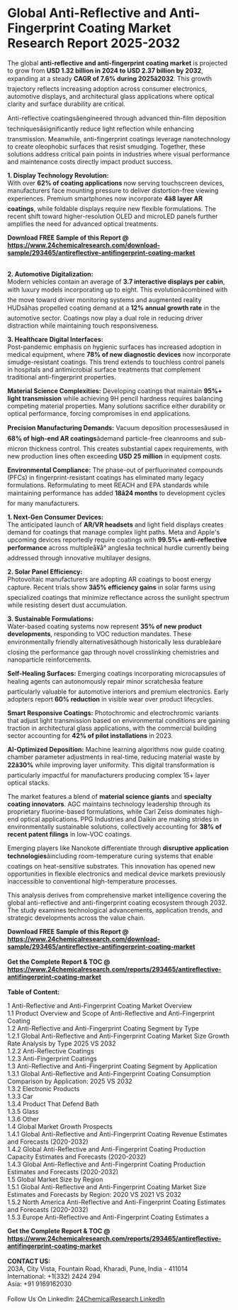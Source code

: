 <h1>Global Anti-Reflective and Anti-Fingerprint Coating Market Research Report 2025-2032</h1><p>The global <strong>anti-reflective and anti-fingerprint coating market</strong> is projected to grow from <strong>USD 1.32 billion in 2024 to USD 2.37 billion by 2032</strong>, expanding at a steady <strong>CAGR of 7.6% during 2025â2032</strong>. This growth trajectory reflects increasing adoption across consumer electronics, automotive displays, and architectural glass applications where optical clarity and surface durability are critical.</p><p>Anti-reflective coatingsâengineered through advanced thin-film deposition techniquesâsignificantly reduce light reflection while enhancing transmission. Meanwhile, anti-fingerprint coatings leverage nanotechnology to create oleophobic surfaces that resist smudging. Together, these solutions address critical pain points in industries where visual performance and maintenance costs directly impact product success.</p><p><strong>1. Display Technology Revolution:</strong><br>
With over <strong>62% of coating applications</strong> now serving touchscreen devices, manufacturers face mounting pressure to deliver distortion-free viewing experiences. Premium smartphones now incorporate <strong>4â8 layer AR coatings</strong>, while foldable displays require new flexible formulations. The recent shift toward higher-resolution OLED and microLED panels further amplifies the need for advanced optical treatments.</p><div><b>Download FREE Sample of this Report @ 
            <a href="https://www.24chemicalresearch.com/download-sample/293465/antireflective-antifingerprint-coating-market">
            https://www.24chemicalresearch.com/download-sample/293465/antireflective-antifingerprint-coating-market</a></b></div><br><p><strong>2. Automotive Digitalization:</strong><br>
Modern vehicles contain an average of <strong>3.7 interactive displays per cabin</strong>, with luxury models incorporating up to eight. This evolutionâcombined with the move toward driver monitoring systems and augmented reality HUDsâhas propelled coating demand at a <strong>12% annual growth rate</strong> in the automotive sector. Coatings now play a dual role in reducing driver distraction while maintaining touch responsiveness.</p><p><strong>3. Healthcare Digital Interfaces:</strong><br>
Post-pandemic emphasis on hygienic surfaces has increased adoption in medical equipment, where <strong>78% of new diagnostic devices</strong> now incorporate smudge-resistant coatings. This trend extends to touchless control panels in hospitals and antimicrobial surface treatments that complement traditional anti-fingerprint properties.</p><p><strong>Material Science Complexities:</strong> Developing coatings that maintain <strong>95%+ light transmission</strong> while achieving 9H pencil hardness requires balancing competing material properties. Many solutions sacrifice either durability or optical performance, forcing compromises in end applications.</p><p><strong>Precision Manufacturing Demands:</strong> Vacuum deposition processesâused in <strong>68% of high-end AR coatings</strong>âdemand particle-free cleanrooms and sub-micron thickness control. This creates substantial capex requirements, with new production lines often exceeding <strong>USD 25 million</strong> in equipment costs.</p><p><strong>Environmental Compliance:</strong> The phase-out of perfluorinated compounds (PFCs) in fingerprint-resistant coatings has eliminated many legacy formulations. Reformulating to meet REACH and EPA standards while maintaining performance has added <strong>18â24 months</strong> to development cycles for many manufacturers.</p><p><strong>1. Next-Gen Consumer Devices:</strong><br>
The anticipated launch of <strong>AR/VR headsets</strong> and light field displays creates demand for coatings that manage complex light paths. Meta and Apple's upcoming devices reportedly require coatings with <strong>99.5%+ anti-reflective performance</strong> across multipleå¥å° anglesâa technical hurdle currently being addressed through innovative multilayer designs.</p><p><strong>2. Solar Panel Efficiency:</strong><br>
Photovoltaic manufacturers are adopting AR coatings to boost energy capture. Recent trials show <strong>3â5% efficiency gains</strong> in solar farms using specialized coatings that minimize reflectance across the sunlight spectrum while resisting desert dust accumulation.</p><p><strong>3. Sustainable Formulations:</strong><br>
Water-based coating systems now represent <strong>35% of new product developments</strong>, responding to VOC reduction mandates. These environmentally friendly alternativesâthough historically less durableâare closing the performance gap through novel crosslinking chemistries and nanoparticle reinforcements.</p><p><strong>Self-Healing Surfaces:</strong> Emerging coatings incorporating microcapsules of healing agents can autonomously repair minor scratchesâa feature particularly valuable for automotive interiors and premium electronics. Early adopters report <strong>60% reduction</strong> in visible wear over product lifecycles.</p><p><strong>Smart Responsive Coatings:</strong> Photochromic and electrochromic variants that adjust light transmission based on environmental conditions are gaining traction in architectural glass applications, with the commercial building sector accounting for <strong>42% of pilot installations</strong> in 2023.</p><p><strong>AI-Optimized Deposition:</strong> Machine learning algorithms now guide coating chamber parameter adjustments in real-time, reducing material waste by <strong>22â30%</strong> while improving layer uniformity. This digital transformation is particularly impactful for manufacturers producing complex 15+ layer optical stacks.</p><p>The market features a blend of <strong>material science giants</strong> and <strong>specialty coating innovators</strong>. AGC maintains technology leadership through its proprietary fluorine-based formulations, while Carl Zeiss dominates high-end optical applications. PPG Industries and Daikin are making strides in environmentally sustainable solutions, collectively accounting for <strong>38% of recent patent filings</strong> in low-VOC coatings.</p><p>Emerging players like Nanokote differentiate through <strong>disruptive application technologies</strong>âincluding room-temperature curing systems that enable coatings on heat-sensitive substrates. This innovation has opened new opportunities in flexible electronics and medical device markets previously inaccessible to conventional high-temperature processes.</p><p>This analysis derives from comprehensive market intelligence covering the global anti-reflective and anti-fingerprint coating ecosystem through 2032. The study examines technological advancements, application trends, and strategic developments across the value chain.</p><div><b>Download FREE Sample of this Report @ 
            <a href="https://www.24chemicalresearch.com/download-sample/293465/antireflective-antifingerprint-coating-market">
            https://www.24chemicalresearch.com/download-sample/293465/antireflective-antifingerprint-coating-market</a></b></div><br><div><b>Get the Complete Report & TOC @ 
            <a href="https://www.24chemicalresearch.com/reports/293465/antireflective-antifingerprint-coating-market">
            https://www.24chemicalresearch.com/reports/293465/antireflective-antifingerprint-coating-market</a></b></div><br>
            <b>Table of Content:</b><p>1 Anti-Reflective and Anti-Fingerprint Coating Market Overview<br />
    1.1 Product Overview and Scope of Anti-Reflective and Anti-Fingerprint Coating<br />
    1.2 Anti-Reflective and Anti-Fingerprint Coating Segment by Type<br />
        1.2.1 Global Anti-Reflective and Anti-Fingerprint Coating Market Size Growth Rate Analysis by Type 2025 VS 2032<br />
        1.2.2 Anti-Reflective Coatings<br />
        1.2.3 Anti-Fingerprint Coatings<br />
    1.3 Anti-Reflective and Anti-Fingerprint Coating Segment by Application<br />
        1.3.1 Global Anti-Reflective and Anti-Fingerprint Coating Consumption Comparison by Application: 2025 VS 2032<br />
        1.3.2 Electronic Products<br />
        1.3.3 Car<br />
        1.3.4 Product That Defend Bath<br />
        1.3.5 Glass<br />
        1.3.6 Other<br />
    1.4 Global Market Growth Prospects<br />
        1.4.1 Global Anti-Reflective and Anti-Fingerprint Coating Revenue Estimates and Forecasts (2020-2032)<br />
        1.4.2 Global Anti-Reflective and Anti-Fingerprint Coating Production Capacity Estimates and Forecasts (2020-2032)<br />
        1.4.3 Global Anti-Reflective and Anti-Fingerprint Coating Production Estimates and Forecasts (2020-2032)<br />
    1.5 Global Market Size by Region<br />
        1.5.1 Global Anti-Reflective and Anti-Fingerprint Coating Market Size Estimates and Forecasts by Region: 2020 VS 2021 VS 2032<br />
        1.5.2 North America Anti-Reflective and Anti-Fingerprint Coating Estimates and Forecasts (2020-2032)<br />
        1.5.3 Europe Anti-Reflective and Anti-Fingerprint Coating Estimates a</p><div><b>Get the Complete Report & TOC @ 
            <a href="https://www.24chemicalresearch.com/reports/293465/antireflective-antifingerprint-coating-market">
            https://www.24chemicalresearch.com/reports/293465/antireflective-antifingerprint-coating-market</a></b></div><br><b>CONTACT US:</b><br>
            203A, City Vista, Fountain Road, Kharadi, Pune, India - 411014<br>
            International: +1(332) 2424 294<br>
            Asia: +91 9169162030 <br><br>
            Follow Us On LinkedIn: <a href="https://www.linkedin.com/company/24chemicalresearch/">24ChemicalResearch LinkedIn</a>